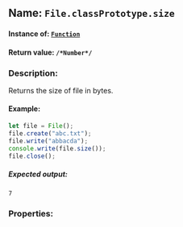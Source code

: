 ## Name: `File.classPrototype.size`

#### Instance of: [`Function`](Function.md)

#### Return value: `/*Number*/`

### Description:

Returns the size of file in bytes.

#### Example:

```js
let file = File();
file.create("abc.txt");
file.write("abbacda");
console.write(file.size());
file.close();
```

##### Expected output:

```
7
```

### Properties:



